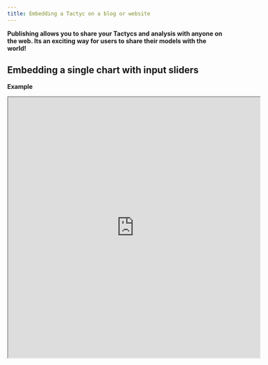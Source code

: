 ```yaml
---
title: Embedding a Tactyc on a blog or website
---
```


**Publishing allows you to share your Tactycs and analysis with anyone on the web. Its an exciting way for users to share their models with the world!**

## **Embedding a single chart with input sliders**

**Example**

<iframe src="https://tactyc.io/embed/3365?o=NVDA%20Free%20Cash%20Flow&v=%7B%22%5B1%5DScenarios!K16%22:0.005,%22NVDA%20Model!I11%22:40,%22NVDA%20Model!J78%22:0.35,%22NVDA%20Model!J79%22:0.2,%22NVDA%20Model!J80%22:1,%22NVDA%20Model!J81%22:0.15,%22NVDA%20Model!J82%22:0.05,%22NVDA%20Model!J92%22:0.624893753434695%7D&i=%7B%22NVDA%20Model!J78%22:%5B0.27999999999999997,0.42%5D,%22NVDA%20Model!J79%22:%5B0.16000000000000003,0.24%5D%7D&w=560&h=485" width="580" height="600" />

**Instructions**

- Click on the `</>` icon on the top right of your Output Chart to open the **Embed Chart** dialog

    ![Embedding](https://du0bb4gb9kg21.cloudfront.net/documentation/embedding/embedding.png)

- Set the width and height of output chart
- Select any inputs you want to show in this single chart from the **Configuration section**
- Select the **Element** code in the text box. The code will be automatically copied to your clipboard.
- Paste the code anywhere on the web. You can use the **Wrap in iframe** option if you are embedding this chart with other HTML code. On Notion, use the "/Embed" option and paste the single line of code

## **Embedding an entire Tactyc**

**Example**

[https://tactyc.io/published/3365](https://tactyc.io/published/3365)
<iframe src="https://tactyc.io/published/3365" width="100%" height="800" />


**Instructions**

To embed your entire Tactyc, **Launch** your Tactyc and then click on **Embed** from the left side bar

![Embedding 2](https://du0bb4gb9kg21.cloudfront.net/documentation/embedding/embedding2.png)

- Set the width (in %) and height (px) of the embedded Tactyc
- Click **Copy** to select the HTML text that can be included on your website or blog
- On Notion, use the "/Embed" option and paste the single line of code
